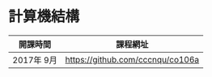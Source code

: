 # 計算機結構

開課時間      | 課程網址
--------------|-----------------------------------
2017年 9月    | https://github.com/cccnqu/co106a
